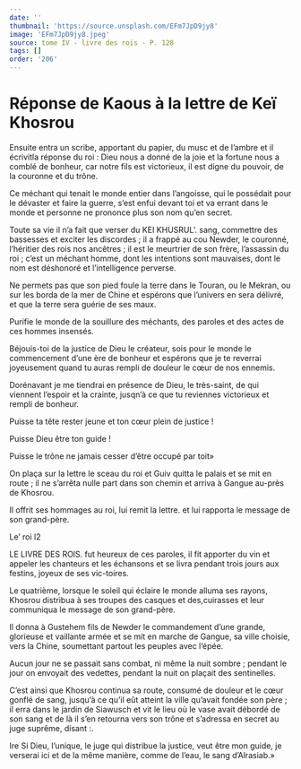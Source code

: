 ```yaml
---
date: ''
thumbnail: 'https://source.unsplash.com/EFm7JpD9jy8'
image: 'EFm7JpD9jy8.jpeg'
source: tome IV - livre des rois - P. 128
tags: []
order: '206'
---
```


# Réponse de Kaous à la lettre de Keï Khosrou

Ensuite entra un scribe, apportant du papier, du musc et de l’ambre et il écrivitla réponse du roi : Dieu nous a donné de la joie et la fortune nous a comblé de bonheur, car notre fils est victorieux, il est digne du pouvoir, de la couronne et du trône.

Ce méchant qui tenait le monde entier dans l’angoisse, qui le possédait pour le dévaster et faire la guerre, s’est enfui devant toi et va errant dans le monde et personne ne prononce plus son nom qu’en secret.

Toute sa vie il n’a fait que verser du KEI KHUSRUL’. sang, commettre des bassesses et exciter les discordes ; il a frappé au cou Newder, le couronné, l’héritier des rois nos ancêtres ; il est le meurtrier de son frère, l’assassin du roi ; c’est un méchant homme, dont les intentions sont mauvaises, dont le nom est déshonoré et l’intelligence perverse.

Ne permets pas que son pied foule la terre dans le Touran, ou le Mekran, ou sur les borda de la mer de Chine et espérons que l’univers en sera délivré, et que la terre sera guérie de ses maux.

Purifie le monde de la souillure des méchants, des paroles et des actes de ces hommes insensés.

Béjouis-toi de la justice de Dieu le créateur, sois pour le monde le commencement d’une ère de bonheur et espérons que je te reverrai joyeusement quand tu auras rempli de douleur le cœur de nos ennemis.

Dorénavant je me tiendrai en présence de Dieu, le très-saint, de qui viennent l’espoir et la crainte, jusqn’à ce que tu reviennes victorieux et rempli de bonheur.

Puisse ta tête rester jeune et ton cœur plein de justice !

Puisse Dieu être ton guide !

Puisse le trône ne jamais cesser d’être occupé par toit»

On plaça sur la lettre le sceau du roi et Guiv quitta le palais et se mit en route ; il ne s’arrêta nulle part dans son chemin et arriva à Gangue au-près de Khosrou.

Il offrit ses hommages au roi, lui remit la lettre. et lui rapporta le message de son grand-père.

Le’ roi l2

LE LIVRE DES ROlS. fut heureux de ces paroles, il fit apporter du vin et appeler les chanteurs et les échansons et se livra pendant trois jours aux festins, joyeux de ses vic-toires.

Le quatrième, lorsque le soleil qui éclaire le monde alluma ses rayons, Khosrou distribua à ses troupes des casques et des,cuirasses et leur communiqua le message de son grand-père.

Il donna à Gustehem fils de Newder le commandement d’une grande, glorieuse et vaillante armée et se mit en marche de Gangue, sa ville choisie, vers la Chine, soumettant partout les peuples avec l’épée.

Aucun jour ne se passait sans combat, ni même la nuit sombre ; pendant le jour on envoyait des vedettes, pendant la nuit on plaçait des sentinelles.

C’est ainsi que Khosrou continua sa route, consumé de douleur et le cœur gonflé de sang, jusqu’à ce qu’il eût atteint la ville qu’avait fondée son père ; il erra dans le jardin de Siawusch et vit le lieu où le vase avait débordé de son sang et de là il s’en retourna vers son trône et s’adressa en secret au juge suprême, disant :.

Ire Si Dieu, l’unique, le juge qui distribue la justice, veut être mon guide, je verserai ici et de la même manière, comme de l’eau, le sang d’Alrasiab.»
